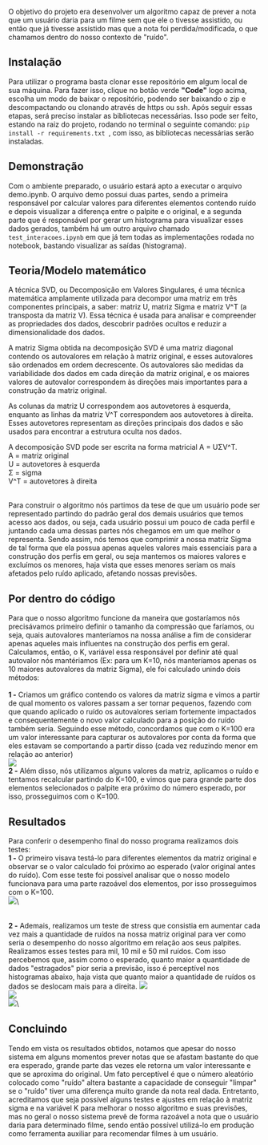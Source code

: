  O objetivo do projeto era desenvolver um algoritmo capaz de prever a nota que um usuário daria para um filme sem que ele o tivesse assistido, ou então que já tivesse assistido mas que a nota foi perdida/modificada, o que chamamos dentro do nosso contexto de "ruído".
 
 ## Instalação
Para utilizar o programa basta clonar esse repositório em algum local de sua máquina. Para fazer isso, clique no botão verde **"Code"** logo acima, escolha um modo de baixar o repositório, podendo ser baixando o zip e descompactando ou clonando através de https ou ssh. Após seguir essas etapas, será preciso instalar as bibliotecas necessárias. Isso pode ser feito, estando na raiz do projeto, rodando no terminal o seguinte comando:  `pip install -r requirements.txt `, com isso, as bibliotecas necessárias serão instaladas.

## Demonstração
Com o ambiente preparado, o usuário estará apto a executar o arquivo demo.ipynb. O arquivo demo possui duas partes, sendo a primeira responsável por calcular valores para diferentes elementos contendo ruído e depois visualizar a diferença entre o palpite e o original, e a segunda parte que é responsável por gerar um histograma para visualizar esses dados gerados, também há um outro arquivo chamado `test_interacoes.ipynb` em que já tem todas as implementações rodada no notebook, bastando visualizar as saídas (histograma).
 
## Teoria/Modelo matemático
A técnica SVD, ou Decomposição em Valores Singulares, é uma técnica matemática amplamente utilizada para decompor uma matriz em três componentes principais, a saber: matriz U, matriz Sigma e matriz V^T (a transposta da matriz V). Essa técnica é usada para analisar e compreender as propriedades dos dados, descobrir padrões ocultos e reduzir a dimensionalidade dos dados.

A matriz Sigma obtida na decomposição SVD é uma matriz diagonal contendo os autovalores em relação à matriz original, e esses autovalores são ordenados em ordem decrescente. Os autovalores são medidas da variabilidade dos dados em cada direção da matriz original, e os maiores valores de autovalor correspondem às direções mais importantes para a construção da matriz original.

As colunas da matriz U correspondem aos autovetores à esquerda, enquanto as linhas da matriz V^T correspondem aos autovetores à direita. Esses autovetores representam as direções principais dos dados e são usados para encontrar a estrutura oculta nos dados.

A decomposição SVD pode ser escrita na forma matricial A = UΣV^T.\
A = matriz original\
U = autovetores à esquerda\
Σ = sigma\
V^T = autovetores à direita


\
Para construir o algoritmo nós partimos da tese de que um usuário pode ser representado partindo do padrão geral dos demais usuários que temos acesso aos dados, ou seja, cada usuário possui um pouco de cada perfil e juntando cada uma dessas partes nós chegamos em um que melhor o representa. Sendo assim, nós temos que comprimir a nossa matriz Sigma de tal forma que ela possua apenas aqueles valores mais essenciais para a construção dos perfis em geral, ou seja mantemos os maiores valores e excluímos os menores, haja vista que esses menores seriam os mais afetados pelo ruído aplicado, afetando nossas previsões.

## Por dentro do código
Para que o nosso algoritmo funcione da maneira que gostaríamos nós precisávamos primeiro definir o tamanho da compressão que faríamos, ou seja, quais autovalores manteríamos na nossa análise a fim de considerar apenas aqueles mais influentes na construção dos perfis em geral. Calculamos, então, o K, variável essa responsável por definir até qual autovalor nós mantériamos (Ex: para um K=10, nós manteríamos apenas os 10 maiores autovalores da matriz Sigma), ele foi calculado unindo dois métodos:\
\
**1 -** Criamos um gráfico contendo os valores da matriz sigma e vimos a partir de qual momento os valores passam a ser tornar pequenos, fazendo com que quando aplicado o ruído os autovalores seriam fortemente impactados e consequentemente o novo valor calculado para a posição do ruído também seria. Seguindo esse método, concordamos que com o K=100 era um valor interessante para capturar os autovalores por conta da forma que eles estavam se comportando a partir disso (cada vez reduzindo menor em relação ao anterior)\
<img src= "https://github.com/fernandovs4/Desafio-Netflix/blob/main/graf_sigma.png">\
**2 -** Além disso, nós utilizamos alguns valores da matriz, aplicamos o ruído e tentamos recalcular partindo do K=100, e vimos que para grande parte dos elementos selecionados o palpite era próximo do número esperado, por isso, prosseguimos com o K=100.

## Resultados
Para conferir o desempenho final do nosso programa realizamos dois testes:\
**1 -** O primeiro visava testá-lo para diferentes elementos da matriz original e observar se o valor calculado foi próximo ao esperado (valor original antes do ruído). Com esse teste foi possível analisar que o nosso modelo funcionava para uma parte razoável dos elementos, por isso prosseguimos com o K=100.\
<img src= "https://github.com/fernandovs4/Desafio-Netflix/blob/main/histograma_diferencas.jpg">\

\
**2 -** Ademais, realizamos um teste de stress que consistia em aumentar cada vez mais a quantidade de ruídos na nossa matriz original para ver como seria o desempenho do nosso algoritmo em relação aos seus palpites. Realizamos esses testes para mil, 10 mil e 50 mil ruídos. Com isso percebemos que, assim como o esperado, quanto maior a quantidade de dados "estragados" pior seria a previsão, isso é perceptível nos histogramas abaixo, haja vista que quanto maior a quantidade de ruídos os dados se deslocam mais para a direita.
<img src= "https://github.com/fernandovs4/Desafio-Netflix/blob/main/test_stress_mil.png">\
<img src= "https://github.com/fernandovs4/Desafio-Netflix/blob/main/test_stress_10mil.png">\
<img src= "https://github.com/fernandovs4/Desafio-Netflix/blob/main/test_stress_50mil.png">\


## Concluindo
Tendo em vista os resultados obtidos, notamos que apesar do nosso sistema em alguns momentos prever notas que se afastam bastante do que era esperado, grande parte das vezes ele retorna um valor interessante e que se aproxima do original. Um fato perceptível é que o número aleatório colocado como "ruído" altera bastante a capacidade de conseguir "limpar" se o "ruído" tiver uma diferença muito grande da nota real dada. Entretanto, acreditamos que seja possível alguns  testes e ajustes em relação à matriz sigma e na variável K para melhorar o nosso algoritmo e suas previsões, mas no geral o nosso sistema prevê de forma razoável a nota que o usuário daria para determinado filme, sendo então possível utilizá-lo em produção como ferramenta auxiliar para recomendar filmes à um usuário.
